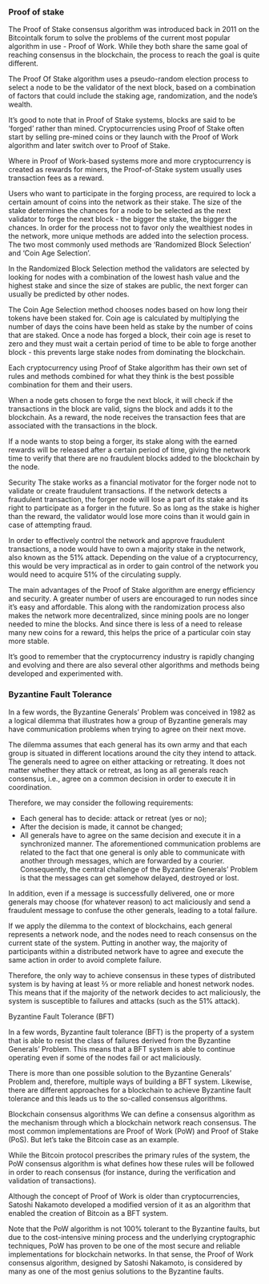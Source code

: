 ### Proof of stake

The Proof of Stake consensus algorithm was introduced back in 2011 on the Bitcointalk forum to solve the problems of the current most popular algorithm in use - Proof of Work. While they both share the same goal of reaching consensus in the blockchain, the process to reach the goal is quite different.

The Proof Of Stake algorithm uses a pseudo-random election process to select a node to be the validator of the next block, based on a combination of factors that could include the staking age, randomization, and the node’s wealth.

It’s good to note that in Proof of Stake systems, blocks are said to be ‘forged’ rather than mined. Cryptocurrencies using Proof of Stake often start by selling pre-mined coins or they launch with the Proof of Work algorithm and later switch over to Proof of Stake.

Where in Proof of Work-based systems more and more cryptocurrency is created as rewards for miners, the Proof-of-Stake system usually uses transaction fees as a reward.

Users who want to participate in the forging process, are required to lock a certain amount of coins into the network as their stake. The size of the stake determines the chances for a node to be selected as the next validator to forge the next block - the bigger the stake, the bigger the chances. In order for the process not to favor only the wealthiest nodes in the network, more unique methods are added into the selection process. The two most commonly used methods are ‘Randomized Block Selection’ and ‘Coin Age Selection’.

In the Randomized Block Selection method the validators are selected by looking for nodes with a combination of the lowest hash value and the highest stake and since the size of stakes are public, the next forger can usually be predicted by other nodes.

The Coin Age Selection method chooses nodes based on how long their tokens have been staked for. Coin age is calculated by multiplying the number of days the coins have been held as stake by the number of coins that are staked. Once a node has forged a block, their coin age is reset to zero and they must wait a certain period of time to be able to forge another block - this prevents large stake nodes from dominating the blockchain.

Each cryptocurrency using Proof of Stake algorithm has their own set of rules and methods combined for what they think is the best possible combination for them and their users.

When a node gets chosen to forge the next block, it will check if the transactions in the block are valid, signs the block and adds it to the blockchain. As a reward, the node receives the transaction fees that are associated with the transactions in the block.

If a node wants to stop being a forger, its stake along with the earned rewards will be released after a certain period of time, giving the network time to verify that there are no fraudulent blocks added to the blockchain by the node.



Security
The stake works as a financial motivator for the forger node not to validate or create fraudulent transactions. If the network detects a fraudulent transaction, the forger node will lose a part of its stake and its right to participate as a forger in the future. So as long as the stake is higher than the reward, the validator would lose more coins than it would gain in case of attempting fraud.

In order to effectively control the network and approve fraudulent transactions, a node would have to own a majority stake in the network, also known as the 51% attack. Depending on the value of a cryptocurrency, this would be very impractical as in order to gain control of the network you would need to acquire 51% of the circulating supply.

The main advantages of the Proof of Stake algorithm are energy efficiency and security.
A greater number of users are encouraged to run nodes since it’s easy and affordable. This along with the randomization process also makes the network more decentralized, since mining pools are no longer needed to mine the blocks. And since there is less of a need to release many new coins for a reward, this helps the price of a particular coin stay more stable.

It’s good to remember that the cryptocurrency industry is rapidly changing and evolving and there are also several other algorithms and methods being developed and experimented with.


### Byzantine Fault Tolerance

In a few words, the Byzantine Generals’ Problem was conceived in 1982 as a logical dilemma that illustrates how a group of Byzantine generals may have communication problems when trying to agree on their next move.

The dilemma assumes that each general has its own army and that each group is situated in different locations around the city they intend to attack. The generals need to agree on either attacking or retreating. It does not matter whether they attack or retreat, as long as all generals reach consensus, i.e., agree on a common decision in order to execute it in coordination.

Therefore, we may consider the following requirements:

- Each general has to decide: attack or retreat (yes or no);
- After the decision is made, it cannot be changed;
- All generals have to agree on the same decision and execute it in a synchronized manner.
The aforementioned communication problems are related to the fact that one general is only able to communicate with another through messages, which are forwarded by a courier. Consequently, the central challenge of the Byzantine Generals’ Problem is that the messages can get somehow delayed, destroyed or lost.

In addition, even if a message is successfully delivered, one or more generals may choose (for whatever reason) to act maliciously and send a fraudulent message to confuse the other generals, leading to a total failure.

If we apply the dilemma to the context of blockchains, each general represents a network node, and the nodes need to reach consensus on the current state of the system. Putting in another way, the majority of participants within a distributed network have to agree and execute the same action in order to avoid complete failure.

Therefore, the only way to achieve consensus in these types of distributed system is by having at least ⅔ or more reliable and honest network nodes. This means that if the majority of the network decides to act maliciously, the system is susceptible to failures and attacks (such as the 51% attack).

Byzantine Fault Tolerance (BFT)

In a few words, Byzantine fault tolerance (BFT) is the property of a system that is able to resist the class of failures derived from the Byzantine Generals’ Problem. This means that a BFT system is able to continue operating even if some of the nodes fail or act maliciously. 

There is more than one possible solution to the Byzantine Generals’ Problem and, therefore, multiple ways of building a BFT system. Likewise, there are different approaches for a blockchain to achieve Byzantine fault tolerance and this leads us to the so-called consensus algorithms.

Blockchain consensus algorithms
We can define a consensus algorithm as the mechanism through which a blockchain network reach consensus. The most common implementations are Proof of Work (PoW) and Proof of Stake (PoS). But let’s take the Bitcoin case as an example.

While the Bitcoin protocol prescribes the primary rules of the system, the PoW consensus algorithm is what defines how these rules will be followed in order to reach consensus (for instance, during the verification and validation of transactions).

Although the concept of Proof of Work is older than cryptocurrencies, Satoshi Nakamoto developed a modified version of it as an algorithm that enabled the creation of Bitcoin as a BFT system.

Note that the PoW algorithm is not 100% tolerant to the Byzantine faults, but due to the cost-intensive mining process and the underlying cryptographic techniques, PoW has proven to be one of the most secure and reliable implementations for blockchain networks. In that sense, the Proof of Work consensus algorithm, designed by Satoshi Nakamoto, is considered by many as one of the most genius solutions to the Byzantine faults.